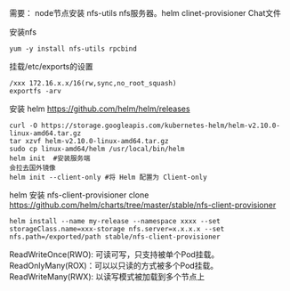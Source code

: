 需要： node节点安装 nfs-utils  nfs服务器。helm clinet-provisioner Chat文件

安装nfs
```
yum -y install nfs-utils rpcbind
```
挂载/etc/exports的设置
```
/xxx 172.16.x.x/16(rw,sync,no_root_squash)
exportfs -arv
```
安装 helm
https://github.com/helm/helm/releases
```
curl -O https://storage.googleapis.com/kubernetes-helm/helm-v2.10.0-linux-amd64.tar.gz
tar xzvf helm-v2.10.0-linux-amd64.tar.gz
sudo cp linux-amd64/helm /usr/local/bin/helm
helm init  #安装服务端
会拉去国外镜像
helm init --client-only #将 Helm 配置为 Client-only
```

helm 安装 nfs-client-provisioner
clone  https://github.com/helm/charts/tree/master/stable/nfs-client-provisioner
```
helm install --name my-release --namespace xxxx --set storageClass.name=xxx-storage nfs.server=x.x.x.x --set nfs.path=/exported/path stable/nfs-client-provisioner
```


ReadWriteOnce(RWO): 可读可写，只支持被单个Pod挂载。
ReadOnlyMany(ROX)：可以以只读的方式被多个Pod挂载。
ReadWriteMany(RWX): 以读写模式被加载到多个节点上  

